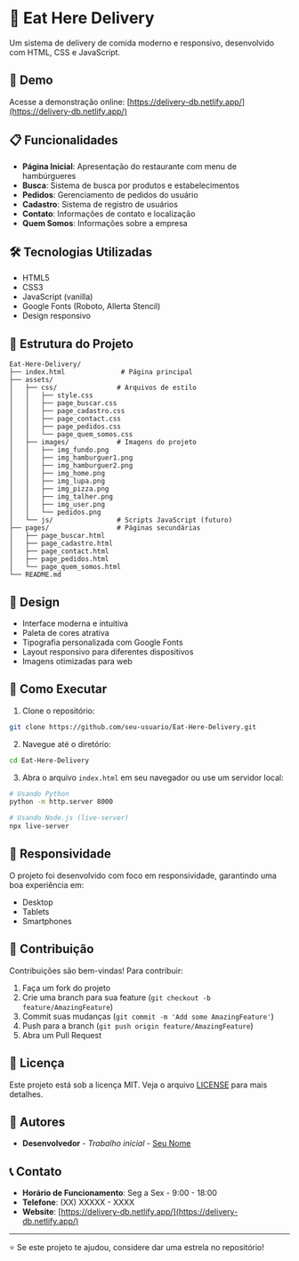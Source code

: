 # 🍔 Eat Here Delivery

Um sistema de delivery de comida moderno e responsivo, desenvolvido com HTML, CSS e JavaScript.

## 🚀 Demo

Acesse a demonstração online: [https://delivery-db.netlify.app/](https://delivery-db.netlify.app/)

## 📋 Funcionalidades

- **Página Inicial**: Apresentação do restaurante com menu de hambúrgueres
- **Busca**: Sistema de busca por produtos e estabelecimentos
- **Pedidos**: Gerenciamento de pedidos do usuário
- **Cadastro**: Sistema de registro de usuários
- **Contato**: Informações de contato e localização
- **Quem Somos**: Informações sobre a empresa

## 🛠️ Tecnologias Utilizadas

- HTML5
- CSS3
- JavaScript (vanilla)
- Google Fonts (Roboto, Allerta Stencil)
- Design responsivo

## 📁 Estrutura do Projeto

```
Eat-Here-Delivery/
├── index.html              # Página principal
├── assets/
│   ├── css/               # Arquivos de estilo
│   │   ├── style.css
│   │   ├── page_buscar.css
│   │   ├── page_cadastro.css
│   │   ├── page_contact.css
│   │   ├── page_pedidos.css
│   │   └── page_quem_somos.css
│   ├── images/            # Imagens do projeto
│   │   ├── img_fundo.png
│   │   ├── img_hamburguer1.png
│   │   ├── img_hamburguer2.png
│   │   ├── img_home.png
│   │   ├── img_lupa.png
│   │   ├── img_pizza.png
│   │   ├── img_talher.png
│   │   ├── img_user.png
│   │   └── pedidos.png
│   └── js/                # Scripts JavaScript (futuro)
├── pages/                 # Páginas secundárias
│   ├── page_buscar.html
│   ├── page_cadastro.html
│   ├── page_contact.html
│   ├── page_pedidos.html
│   └── page_quem_somos.html
└── README.md
```

## 🎨 Design

- Interface moderna e intuitiva
- Paleta de cores atrativa
- Tipografia personalizada com Google Fonts
- Layout responsivo para diferentes dispositivos
- Imagens otimizadas para web

## 🚀 Como Executar

1. Clone o repositório:
```bash
git clone https://github.com/seu-usuario/Eat-Here-Delivery.git
```

2. Navegue até o diretório:
```bash
cd Eat-Here-Delivery
```

3. Abra o arquivo `index.html` em seu navegador ou use um servidor local:
```bash
# Usando Python
python -m http.server 8000

# Usando Node.js (live-server)
npx live-server
```

## 📱 Responsividade

O projeto foi desenvolvido com foco em responsividade, garantindo uma boa experiência em:
- Desktop
- Tablets
- Smartphones

## 🤝 Contribuição

Contribuições são bem-vindas! Para contribuir:

1. Faça um fork do projeto
2. Crie uma branch para sua feature (`git checkout -b feature/AmazingFeature`)
3. Commit suas mudanças (`git commit -m 'Add some AmazingFeature'`)
4. Push para a branch (`git push origin feature/AmazingFeature`)
5. Abra um Pull Request

## 📄 Licença

Este projeto está sob a licença MIT. Veja o arquivo [LICENSE](LICENSE) para mais detalhes.

## 👥 Autores

- **Desenvolvedor** - *Trabalho inicial* - [Seu Nome](https://github.com/seu-usuario)

## 📞 Contato

- **Horário de Funcionamento**: Seg a Sex - 9:00 - 18:00
- **Telefone**: (XX) XXXXX - XXXX
- **Website**: [https://delivery-db.netlify.app/](https://delivery-db.netlify.app/)

---

⭐ Se este projeto te ajudou, considere dar uma estrela no repositório!